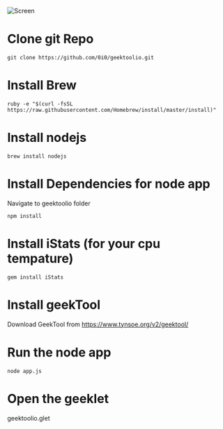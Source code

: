 ![Screen](https://i.imgur.com/X3bfpSu.png)

# Clone git Repo

    git clone https://github.com/0i0/geektoolio.git

# Install Brew
		
    ruby -e "$(curl -fsSL https://raw.githubusercontent.com/Homebrew/install/master/install)"

# Install nodejs

    brew install nodejs

# Install Dependencies for node app

Navigate to geektoolio folder

    npm install

# Install iStats (for your cpu tempature)
	
    gem install iStats

# Install geekTool

Download GeekTool from https://www.tynsoe.org/v2/geektool/

# Run the node app

	node app.js

# Open the geeklet

geektoolio.glet
